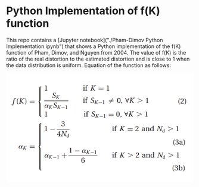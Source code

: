 # Python Implementation of f(K) function
This repo contains a [Jupyter notebook]("./Pham-Dimov Python Implementation.ipynb") that shows a Python implementation of the f(K) function of Pham, Dimov, and Nguyen from 2004. The value of f(K) is the ratio of the real distortion to the estimated distortion and is close to 1 when the data distribution is uniform. Equation of the function as follows:

![Image](images/pham_dimov.png)

